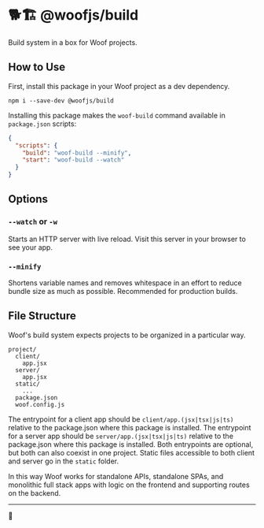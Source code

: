 # 🐕🏗️ @woofjs/build

Build system in a box for Woof projects.

## How to Use

First, install this package in your Woof project as a dev dependency.

```
npm i --save-dev @woofjs/build
```

Installing this package makes the `woof-build` command available in `package.json` scripts:

```json
{
  "scripts": {
    "build": "woof-build --minify",
    "start": "woof-build --watch"
  }
}
```

## Options

### `--watch` or `-w`

Starts an HTTP server with live reload. Visit this server in your browser to see your app.

### `--minify`

Shortens variable names and removes whitespace in an effort to reduce bundle size as much as possible. Recommended for production builds.

## File Structure

Woof's build system expects projects to be organized in a particular way.

```
project/
  client/
    app.jsx
  server/
    app.jsx
  static/
    ...
  package.json
  woof.config.js
```

The entrypoint for a client app should be `client/app.(jsx|tsx|js|ts)` relative to the package.json where this package is installed. The entrypoint for a server app should be `server/app.(jsx|tsx|js|ts)` relative to the package.json where this package is installed. Both entrypoints are optional, but both can also coexist in one project. Static files accessible to both client and server go in the `static` folder.

In this way Woof works for standalone APIs, standalone SPAs, and monolithic full stack apps with logic on the frontend and supporting routes on the backend.

---

🦆
